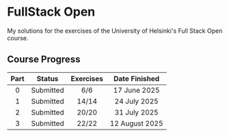 # FullStack Open

My solutions for the exercises of the University of Helsinki's Full Stack Open course.

## Course Progress

| Part  |   Status    | Exercises | Date Finished |
| :---: | :---------: | :-------: | :-----------: |
| 0 | Submitted | 6/6 | 17 June 2025 |
| 1 | Submitted | 14/14 | 24 July 2025 |
| 2 | Submitted | 20/20 | 31 July 2025 |
| 3 | Submitted | 22/22 | 12 August 2025 |